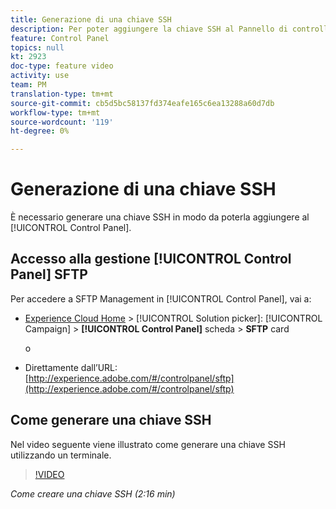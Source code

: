 ```yaml
---
title: Generazione di una chiave SSH
description: Per poter aggiungere la chiave SSH al Pannello di controllo di Adobe Campaign, devi essere in grado di generare una chiave SSH. Il video seguente spiega come generare una chiave SSH utilizzando un terminale.
feature: Control Panel
topics: null
kt: 2923
doc-type: feature video
activity: use
team: PM
translation-type: tm+mt
source-git-commit: cb5d5bc58137fd374eafe165c6ea13288a60d7db
workflow-type: tm+mt
source-wordcount: '119'
ht-degree: 0%

---
```



# Generazione di una chiave SSH

È necessario generare una chiave SSH in modo da poterla aggiungere al [!UICONTROL Control Panel].

## Accesso alla gestione [!UICONTROL Control Panel] SFTP

Per accedere a SFTP Management in [!UICONTROL Control Panel], vai a:

* [Experience Cloud Home](https://experience.adobe.com/#/home) > [!UICONTROL Solution picker]: [!UICONTROL Campaign] > **[!UICONTROL Control Panel]** scheda > **SFTP** card

   o
* Direttamente dall’URL: [http://experience.adobe.com/#/controlpanel/sftp](http://experience.adobe.com/#/controlpanel/sftp)

## Come generare una chiave SSH

Nel video seguente viene illustrato come generare una chiave SSH utilizzando un terminale.

>[!VIDEO](https://video.tv.adobe.com/v/27259?quality=12)

*Come creare una chiave SSH (2:16 min)*
